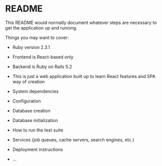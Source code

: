 # README

This README would normally document whatever steps are necessary to get the
application up and running.

Things you may want to cover:

* Ruby version 2.3.1

* Frontend is React-based only

* Backend is Ruby on Rails 5.2

* This is just a web application built up to learn React features and SPA way of creation

* System dependencies

* Configuration

* Database creation

* Database initialization

* How to run the test suite

* Services (job queues, cache servers, search engines, etc.)

* Deployment instructions

* ...

